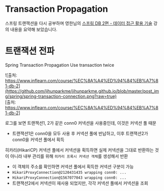 # Transaction Propagation

스프링 트랜잭션을 다시 공부하며 영한님의 [스프링 DB 2편 - 데이터 접근 활용 기술](https://www.inflearn.com/course/%EC%8A%A4%ED%94%84%EB%A7%81-db-2) 강의 내용을 요약해 보았습니다.

# 트랜잭션 전파

Spring Transaction Propagation Use transaction twice

![출처: https://www.inflearn.com/course/%EC%8A%A4%ED%94%84%EB%A7%81-db-2](https://github.com/jihunparkme/jihunparkme.github.io/blob/master/post_img/spring/spring-transaction-connection.png?raw=true)<br/>[출처: https://www.inflearn.com/course/%EC%8A%A4%ED%94%84%EB%A7%81-db-2]

로그를 보면 트랜잭션1, 2가 같은 conn0 커넥션을 사용중인데, 이것은 커넥션 풀 때문
- 트랜잭션1은 conn0을 모두 사용 후 커넥션 풀에 반납하고, 이후 트랜잭션2가 conn0을 커넥션 풀에서 획득

히카리(HikariCP) 커넥션 풀에서 커넥션을 획득하면 실제 커넥션을 그대로 반환하는 것이 아니라 내부 관리를 위해
`히카리 프록시 커넥션 객체`를 생성해서 반환
  - 이 객체의 주소를 확인하면 커넥션 풀에서 획득한 커넥션 구분이 가능
  - `HikariProxyConnection@2120431435 wrapping conn0: ...`
  - `HikariProxyConnection@1567077043 wrapping conn0: ...`
  - 트랜잭션2에서 커넥션이 재사용 되었지만, 각각 커넥션 풀에서 커넥션을 조회
